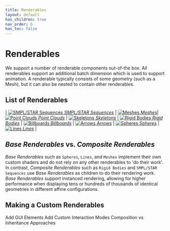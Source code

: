 ```yaml
---
title: Renderables
layout: default
has_children: true
nav_order: 6
has_toc: false
---
```


# Renderables
We support a number of renderable components out-of-the box. 
All renderables support an additional batch dimension which is used to support animation. 
A renderable typically consists of some geometry (such as a Mesh), but it can also be nested to contain other renderables.
 
## List of Renderables

| [![SMPL/STAR Sequences](assets/images/smpl.png) *SMPL/STAR Sequences*](renderables/smpl_sequences) | [![Meshes](assets/images/meshes.png) *Meshes*](renderables/meshes)| [![Point Clouds](assets/images/pcl.png) *Point Clouds*](renderables/point_clouds) 
| [![Skeletons](assets/images/skeletons.png) *Skeletons*](renderables/skeletons) | [![Rigid Bodies](assets/images/rigid_bodies.png) *Rigid Bodies*](renderables/rigid_bodies) | [![Billboards](assets/images/billboard.png) *Billboards*](renderables/billboards)
| [![Arrows](assets/images/arrows.png) *Arrows*](renderables/arrows) | [![Spheres](assets/images/spheres.png) *Spheres*](renderables/spheres) | [![Lines](assets/images/lines.png) *Lines*](renderables/lines) | 


## _Base Renderables_ vs. _Composite Renderables_

_Base Renderables_ such as `Spheres`, `Lines`, and `Meshes` implement their own custom shaders and do not rely on any other renderables to 'do their work'. In contrast, _Composite Renderables_ such as `Rigid Bodies` and `SMPL/STAR Sequences` use _Base Renderables_ as children to do their rendering work. _Base Renderables_ support instanced rendering, allowing for higher performance when displaying tens or hundreds of thousands of identical geometries in different affine configurations. 

## Making a Custom Renderables
Add GUI Elements
Add Custom Interaction Modes
Composition vs Inheritance Approaches


